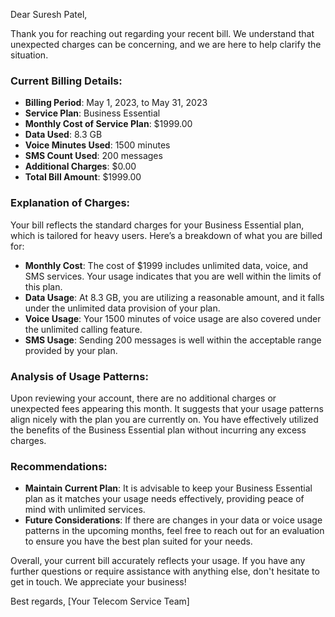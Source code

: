Dear Suresh Patel,

Thank you for reaching out regarding your recent bill. We understand that unexpected charges can be concerning, and we are here to help clarify the situation.

### Current Billing Details:
- **Billing Period**: May 1, 2023, to May 31, 2023
- **Service Plan**: Business Essential
- **Monthly Cost of Service Plan**: $1999.00
- **Data Used**: 8.3 GB
- **Voice Minutes Used**: 1500 minutes
- **SMS Count Used**: 200 messages
- **Additional Charges**: $0.00
- **Total Bill Amount**: $1999.00

### Explanation of Charges:
Your bill reflects the standard charges for your Business Essential plan, which is tailored for heavy users. Here’s a breakdown of what you are billed for:
- **Monthly Cost**: The cost of $1999 includes unlimited data, voice, and SMS services. Your usage indicates that you are well within the limits of this plan.
- **Data Usage**: At 8.3 GB, you are utilizing a reasonable amount, and it falls under the unlimited data provision of your plan.
- **Voice Usage**: Your 1500 minutes of voice usage are also covered under the unlimited calling feature.
- **SMS Usage**: Sending 200 messages is well within the acceptable range provided by your plan.

### Analysis of Usage Patterns:
Upon reviewing your account, there are no additional charges or unexpected fees appearing this month. It suggests that your usage patterns align nicely with the plan you are currently on. You have effectively utilized the benefits of the Business Essential plan without incurring any excess charges.

### Recommendations:
- **Maintain Current Plan**: It is advisable to keep your Business Essential plan as it matches your usage needs effectively, providing peace of mind with unlimited services.
- **Future Considerations**: If there are changes in your data or voice usage patterns in the upcoming months, feel free to reach out for an evaluation to ensure you have the best plan suited for your needs.

Overall, your current bill accurately reflects your usage. If you have any further questions or require assistance with anything else, don't hesitate to get in touch. We appreciate your business!

Best regards,
[Your Telecom Service Team]